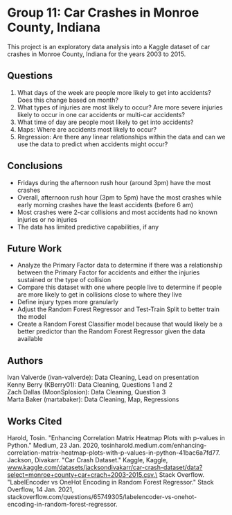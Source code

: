 # Group 11: Car Crashes in Monroe County, Indiana
This project is an exploratory data analysis into a Kaggle dataset of car crashes in Monroe County, Indiana for the years 2003 to 2015.

## Questions
1. What days of the week are people more likely to get into accidents? Does this change based on month?
2. What types of injuries are most likely to occur? Are more severe injuries likely to occur in one car accidents or multi-car accidents?
3. What time of day are people most likely to get into accidents?
4. Maps: Where are accidents most likely to occur?
5. Regression: Are there any linear relationships within the data and can we use the data to predict when accidents might occur? 

## Conclusions
- Fridays during the afternoon rush hour (around 3pm) have the most crashes
- Overall, afternoon rush hour (3pm to 5pm) have the most crashes while early morning crashes have the least accidents (before 6 am)
- Most crashes were 2-car collisions and most accidents had no known injuries or no injuries
- The data has limited predictive capabilities, if any

## Future Work
- Analyze the Primary Factor data to determine if there was a relationship between the Primary Factor for accidents and either the injuries sustained or the type of collision
- Compare this dataset with one where people live to determine if people are more likely to get in collisions close to where they live
- Define injury types more granularly
- Adjust the Random Forest Regressor and Test-Train Split to better train the model
- Create a Random Forest Classifier model because that would likely be a better predictor than the Random Forest Regressor given the data available

## Authors
Ivan Valverde (ivan-valverde): Data Cleaning, Lead on presentation\
Kenny Berry (KBerry01): Data Cleaning, Questions 1 and 2\
Zach Dallas (MoonSplosion): Data Cleaning, Question 3\
Marta Baker (martabaker): Data Cleaning, Map, Regressions

## Works Cited
Harold, Tosin. "Enhancing Correlation Matrix Heatmap Plots with p-values in Python." Medium, 23 Jan. 2020, tosinharold.medium.com/enhancing-correlation-matrix-heatmap-plots-with-p-values-in-python-41bac6a7fd77.\
Jackson, Divakarr. "Car Crash Dataset." Kaggle, Kaggle, www.kaggle.com/datasets/jacksondivakarr/car-crash-dataset/data?select=monroe+county+car+crach+2003-2015.csv.\
Stack Overflow. "LabelEncoder vs OneHot Encoding in Random Forest Regressor." Stack Overflow, 14 Jan. 2021, stackoverflow.com/questions/65749305/labelencoder-vs-onehot-encoding-in-random-forest-regressor.
